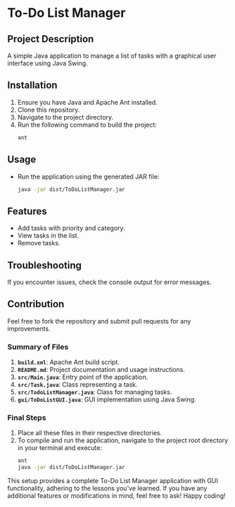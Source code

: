 # To-Do List Manager

## Project Description
A simple Java application to manage a list of tasks with a graphical user interface using Java Swing.

## Installation
1. Ensure you have Java and Apache Ant installed.
2. Clone this repository.
3. Navigate to the project directory.
4. Run the following command to build the project:
   ```bash
   ant
   ```

## Usage
- Run the application using the generated JAR file:
  ```bash
  java -jar dist/ToDoListManager.jar
  ```

## Features
- Add tasks with priority and category.
- View tasks in the list.
- Remove tasks.

## Troubleshooting
If you encounter issues, check the console output for error messages.

## Contribution
Feel free to fork the repository and submit pull requests for any improvements.

### Summary of Files
1. **`build.xml`**: Apache Ant build script.
2. **`README.md`**: Project documentation and usage instructions.
3. **`src/Main.java`**: Entry point of the application.
4. **`src/Task.java`**: Class representing a task.
5. **`src/TodoListManager.java`**: Class for managing tasks.
6. **`gui/ToDoListGUI.java`**: GUI implementation using Java Swing.

### Final Steps
1. Place all these files in their respective directories.
2. To compile and run the application, navigate to the project root directory in your terminal and execute:
   ```bash
   ant
   java -jar dist/ToDoListManager.jar
   ```

This setup provides a complete To-Do List Manager application with GUI functionality, adhering to the lessons you've learned. If you have any additional features or modifications in mind, feel free to ask! Happy coding!